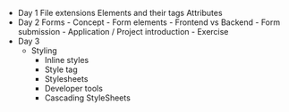  - Day 1
    File extensions
    Elements and their tags
    Attributes
- Day 2
    Forms
        - Concept
        - Form elements
        - Frontend vs Backend
        - Form submission
        - Application / Project introduction
        - Exercise
- Day 3
    - Styling
        - Inline styles
        - Style tag
        - Stylesheets
        - Developer tools
        - Cascading StyleSheets
        